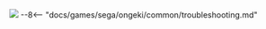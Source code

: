 <img class="header-logo" src="/img/sega/ongeki/refresh/logo.webp">
--8<-- "docs/games/sega/ongeki/common/troubleshooting.md"